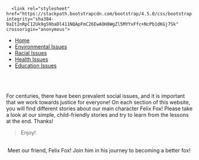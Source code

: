 
<html>
    <head>
        <title>My Great Game</title>
    <link rel="stylesheet" href="css/style.css">
    </head>
    <body style="margin:10px;"> 
      

      <link rel="stylesheet" href="https://stackpath.bootstrapcdn.com/bootstrap/4.5.0/css/bootstrap.min.css" integrity="sha384-9aIt2nRpC12Uk9gS9baDl411NQApFmC26EwAOH8WgZl5MYYxFfc+NcPb1dKGj7Sk" crossorigin="anonymous">

<div>
    <nav class="navbar navbar-light" style="background-color: #E88873;">
  <!-- Navbar content -->
</nav>
    <ul class="nav nav-pills">
  <li class="nav-item">
    <a class="nav-link" href="home.html">Home</a>
      
  </li>
     <li class="nav-item">
    <a class="nav-link" href="/envir1.html">Environmental Issues</a>
    
  </li>
  <li class="nav-item">
    <a class="nav-link" href="racial.html">Racial Issues</a>
  </li>
  <li class="nav-item">
    <a class="nav-link" href="health.html">Health Issues</a>
  </li>
  <li class="nav-item">
    <a class="nav-link" href="edu.html">Education Issues</a>
  </li>
</ul> 
    
</div>
<br>
<br>
<br>
<div class="alert alert-success" role="alert">
  For centuries, there have been prevalent social issues, and it is important that we work towards justice for everyone! On each section of this website, you will find different stories about our main character Felix Fox! Please take a look at our simple, child-friendly stories and try to learn from the lessons at the end. Thanks!
</div>  
  <blockquote class="blockquote text-center"> Enjoy! </blockquote>


<br>
<div>
 Meet our friend, Felix Fox! Join him in his journey to becoming a better fox! 
</div>
<br>
<br>
   </body>
</html>


